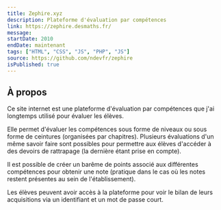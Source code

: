 ```yaml
---
title: Zephire.xyz
description: Plateforme d'évaluation par compétences
link: https://zephire.desmaths.fr/
message:
startDate: 2010
endDate: maintenant
tags: ["HTML", "CSS", "JS", "PHP", "JS"]
source: https://github.com/ndevfr/zephire
isPublished: true
---
```


## À propos

Ce site internet est une plateforme d'évaluation par compétences que j'ai longtemps utilisé pour évaluer les élèves.

Elle permet d'évaluer les compétences sous forme de niveaux ou sous forme de ceintures (organisées par chapitres). Plusieurs évaluations d'un même savoir faire sont possibles pour permettre aux élèves d'accéder à des devoirs de rattrapage (la dernière étant prise en compte).

Il est possible de créer un barême de points associé aux différentes compétences pour obtenir une note (pratique dans le cas où les notes restent présentes au sein de l'établissement).

Les élèves peuvent avoir accès à la plateforme pour voir le bilan de leurs acquisitions via un identifiant et un mot de passe court.
